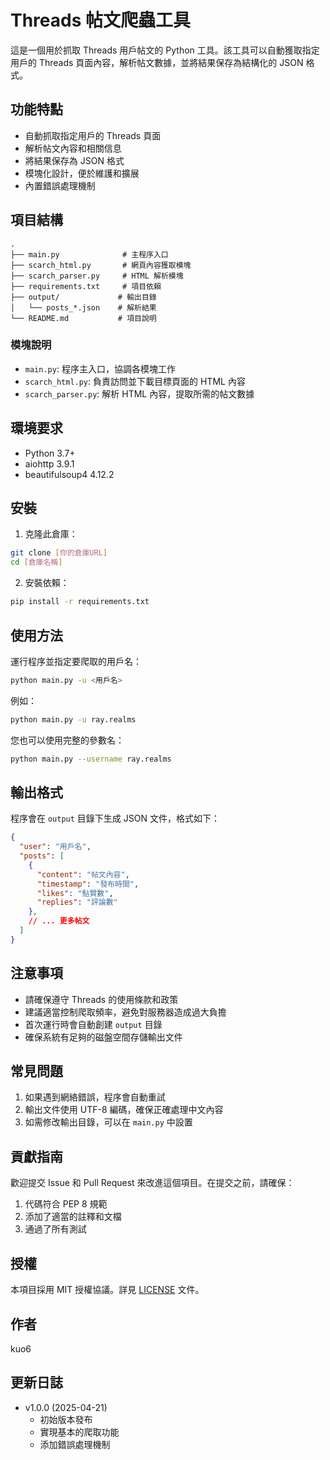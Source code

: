 # Threads 帖文爬蟲工具

這是一個用於抓取 Threads 用戶帖文的 Python 工具。該工具可以自動獲取指定用戶的 Threads 頁面內容，解析帖文數據，並將結果保存為結構化的 JSON 格式。

## 功能特點

- 自動抓取指定用戶的 Threads 頁面
- 解析帖文內容和相關信息
- 將結果保存為 JSON 格式
- 模塊化設計，便於維護和擴展
- 內置錯誤處理機制

## 項目結構

```
.
├── main.py              # 主程序入口
├── scarch_html.py       # 網頁內容獲取模塊
├── scarch_parser.py     # HTML 解析模塊
├── requirements.txt     # 項目依賴
├── output/             # 輸出目錄
│   └── posts_*.json    # 解析結果
└── README.md           # 項目說明
```

### 模塊說明

- `main.py`: 程序主入口，協調各模塊工作
- `scarch_html.py`: 負責訪問並下載目標頁面的 HTML 內容
- `scarch_parser.py`: 解析 HTML 內容，提取所需的帖文數據

## 環境要求

- Python 3.7+
- aiohttp 3.9.1
- beautifulsoup4 4.12.2

## 安裝

1. 克隆此倉庫：
```bash
git clone [你的倉庫URL]
cd [倉庫名稱]
```

2. 安裝依賴：
```bash
pip install -r requirements.txt
```

## 使用方法

運行程序並指定要爬取的用戶名：
```bash
python main.py -u <用戶名>
```

例如：
```bash
python main.py -u ray.realms
```

您也可以使用完整的參數名：
```bash
python main.py --username ray.realms
```

## 輸出格式

程序會在 `output` 目錄下生成 JSON 文件，格式如下：

```json
{
  "user": "用戶名",
  "posts": [
    {
      "content": "帖文內容",
      "timestamp": "發布時間",
      "likes": "點贊數",
      "replies": "評論數"
    },
    // ... 更多帖文
  ]
}
```

## 注意事項

- 請確保遵守 Threads 的使用條款和政策
- 建議適當控制爬取頻率，避免對服務器造成過大負擔
- 首次運行時會自動創建 `output` 目錄
- 確保系統有足夠的磁盤空間存儲輸出文件

## 常見問題

1. 如果遇到網絡錯誤，程序會自動重試
2. 輸出文件使用 UTF-8 編碼，確保正確處理中文內容
3. 如需修改輸出目錄，可以在 `main.py` 中設置

## 貢獻指南

歡迎提交 Issue 和 Pull Request 來改進這個項目。在提交之前，請確保：

1. 代碼符合 PEP 8 規範
2. 添加了適當的註釋和文檔
3. 通過了所有測試

## 授權

本項目採用 MIT 授權協議。詳見 [LICENSE](LICENSE) 文件。

## 作者

kuo6

## 更新日誌

- v1.0.0 (2025-04-21)
  - 初始版本發布
  - 實現基本的爬取功能
  - 添加錯誤處理機制 